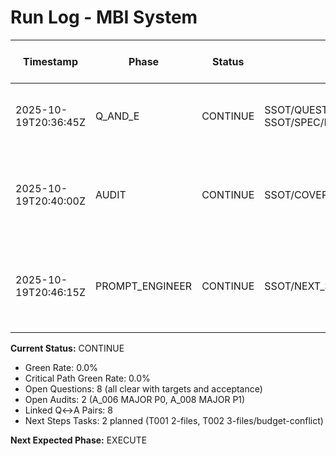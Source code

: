 # Run Log - MBI System

| Timestamp | Phase | Status | Changed | Reds | Tests Pass | Dry Run OK | Capsule Refs | Q↔A Links | Notes |
|-----------|-------|--------|---------|------|------------|------------|--------------|-----------|-------|
| 2025-10-19T20:36:45Z | Q_AND_E | CONTINUE | SSOT/QUESTIONS/rounds/20251019T203645Z_evolve.md, SSOT/SPEC/INTENT_CAPSULE.md | 15 | N/A | N/A | Q_051,Q_052,Q_053,Q_054,Q_061,Q_062,Q_064,Q_071 | 8 | Generated 50 questions, added 8 P0 to capsule |
| 2025-10-19T20:40:00Z | AUDIT | CONTINUE | SSOT/COVERAGE/*.{csv,json,md}, SSOT/METRICS/*.{json,md} | 15 | N/A | N/A | A_006,A_008 | 8 | Updated coverage matrix, linked 8 Q↔A pairs, computed metrics |
| 2025-10-19T20:46:15Z | PROMPT_ENGINEER | CONTINUE | SSOT/NEXT_STEPS_PROMPT.md | 15 | N/A | N/A | T001:Q_051,Q_052,A_006; T002:Q_053,Q_054,A_008 | 8 | Synthesized 2 tasks (MTA schemas, FeatureStore obs), 4 deferred |

**Current Status:** CONTINUE
- Green Rate: 0.0%
- Critical Path Green Rate: 0.0%
- Open Questions: 8 (all clear with targets and acceptance)
- Open Audits: 2 (A_006 MAJOR P0, A_008 MAJOR P1)
- Linked Q↔A Pairs: 8
- Next Steps Tasks: 2 planned (T001 2-files, T002 3-files/budget-conflict)

**Next Expected Phase:** EXECUTE
